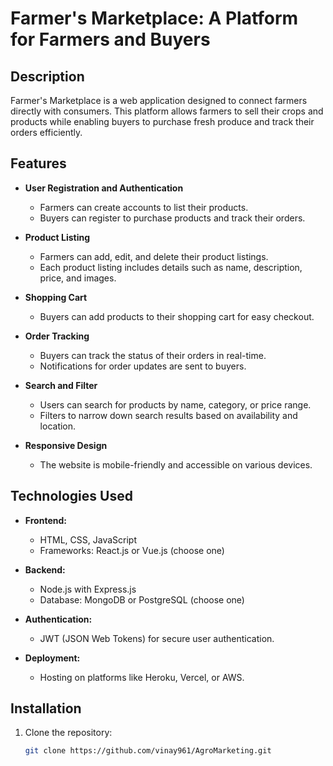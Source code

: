 # Farmer's Marketplace: A Platform for Farmers and Buyers

## Description
Farmer's Marketplace is a web application designed to connect farmers directly with consumers. This platform allows farmers to sell their crops and products while enabling buyers to purchase fresh produce and track their orders efficiently.

## Features
- **User  Registration and Authentication**
  - Farmers can create accounts to list their products.
  - Buyers can register to purchase products and track their orders.

- **Product Listing**
  - Farmers can add, edit, and delete their product listings.
  - Each product listing includes details such as name, description, price, and images.

- **Shopping Cart**
  - Buyers can add products to their shopping cart for easy checkout.

- **Order Tracking**
  - Buyers can track the status of their orders in real-time.
  - Notifications for order updates are sent to buyers.

- **Search and Filter**
  - Users can search for products by name, category, or price range.
  - Filters to narrow down search results based on availability and location.

- **Responsive Design**
  - The website is mobile-friendly and accessible on various devices.

## Technologies Used
- **Frontend:**
  - HTML, CSS, JavaScript
  - Frameworks: React.js or Vue.js (choose one)

- **Backend:**
  - Node.js with Express.js
  - Database: MongoDB or PostgreSQL (choose one)

- **Authentication:**
  - JWT (JSON Web Tokens) for secure user authentication.

- **Deployment:**
  - Hosting on platforms like Heroku, Vercel, or AWS.

## Installation
1. Clone the repository:
   ```bash
   git clone https://github.com/vinay961/AgroMarketing.git